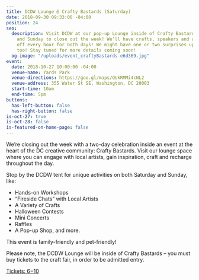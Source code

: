 ```yaml
---
title: DCDW Lounge @ Crafty Bastards (Saturday)
date: 2018-09-30 09:33:00 -04:00
position: 24
seo:
  description: Visit DCDW at our pop-up Lounge inside of Crafty Bastards on both Saturday
    and Sunday to close out the week! We’ll have crafts, speakers and activities kicking
    off every hour for both days! We might have one or two surprises up our sleeves,
    too! Stay tuned for more details coming soon!
  og-image: "/uploads/event_craftyBastards-e6d369.jpg"
event:
  date: 2018-10-27 10:00:00 -04:00
  venue-name: Yards Park
  venue-directions: https://goo.gl/maps/QUkRMMi4cNL2
  venue-address: 355 Water St SE, Washington, DC 20003
  start-time: 10am
  end-time: 5pm
buttons:
  has-left-button: false
  has-right-button: false
is-oct-27: true
is-oct-28: false
is-featured-on-home-page: false
---
```


We’re closing out the week with a two-day celebration inside an event at the heart of the DC creative community: Crafty Bastards. Visit our lounge space where you can engage with local artists, gain inspiration, craft and recharge throughout the day. 

Stop by the DCDW tent for unique activities on both Saturday and Sunday, like:
* Hands-on Workshops
* “Fireside Chats” with Local Artists
* A Variety of Crafts
* Halloween Contests
* Mini Concerts
* Raffles
* A Pop-up Shop, and more.

This event is family-friendly and pet-friendly! 

Please note, the DCDW Lounge will be inside of Crafty Bastards – you must buy tickets to the craft fair, in order to be admitted entry.

[Tickets: $6-$10](https://www.bigtickets.com/event/details/?d1=wcp&d2=15th-annual-crafty-bastards-arts--crafts-fair-)
